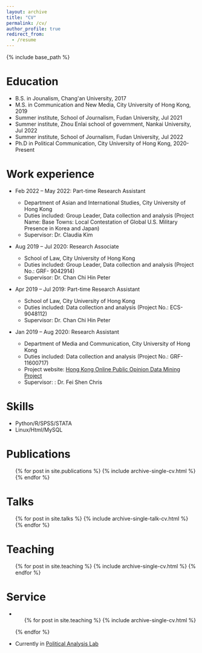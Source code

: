 ```yaml
---
layout: archive
title: "CV"
permalink: /cv/
author_profile: true
redirect_from:
  - /resume
---
```


{% include base_path %}

Education
======
* B.S. in Jounalism, Chang'an University, 2017
* M.S. in Communication and New Media, City University of Hong Kong, 2019
* Summer institute, School of Journalism, Fudan University, Jul 2021
* Summer institute, Zhou Enlai school of government, Nankai University, Jul 2022
* Summer institute, School of Journalism, Fudan University, Jul 2022
* Ph.D in Political Communication, City University of Hong Kong, 2020-Present

Work experience
======
* Feb 2022 – May 2022: Part-time Research Assistant
  * Department of Asian and International Studies, City University of Hong Kong
  * Duties included: Group Leader, Data collection and analysis (Project Name: Base Towns: Local Contestation of Global U.S. Military Presence in Korea and Japan)
  * Supervisor: Dr. Claudia Kim

* Aug 2019 – Jul 2020: Research Associate
  * School of Law, City University of Hong Kong
  * Duties included: Group Leader, Data collection and analysis (Project No.: GRF- 9042914)
  * Supervisor: Dr. Chan Chi Hin Peter
  
* Apr 2019 – Jul 2019: Part-time Research Assistant
  * School of Law, City University of Hong Kong
  * Duties included: Data collection and analysis (Project No.: ECS-9048112)
  * Supervisor: Dr. Chan Chi Hin Peter
  
* Jan 2019 – Aug 2020: Research Assistant
  * Department of Media and Communication, City University of Hong Kong
  * Duties included: Data collection and analysis (Project No.: GRF-11600717)
  * Project website: [Hong Kong Online Public Opinion Data Mining Project](http://www.webopinion.hk)
  * Supervisor: : Dr. Fei Shen Chris
  
Skills
======
* Python/R/SPSS/STATA
* Linux/Html/MySQL

Publications
======
  <ul>{% for post in site.publications %}
    {% include archive-single-cv.html %}
  {% endfor %}</ul>
  
Talks
======
  <ul>{% for post in site.talks %}
    {% include archive-single-talk-cv.html %}
  {% endfor %}</ul>
  
Teaching
======
  <ul>{% for post in site.teaching %}
    {% include archive-single-cv.html %}
  {% endfor %}</ul>
  
Service
======
*   <ul>{% for post in site.teaching %}
    {% include archive-single-cv.html %}
  {% endfor %}</ul>
* Currently in [Political Analysis Lab](https://www.cityu.edu.hk/pia/pal/)
